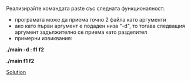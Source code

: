 Реализирайте командата paste със следната функционалност:

* програмата може да приема точно 2 файла като аргументи
* ако като първи аргумент е подаден низа "-d", то тогава следващия аргумент задължително се приема като разделител
* примерни извиквания:

**./main -d : f1 f2**

**./main f1 f2**

[Solution](https://github.com/Svetlin12/Linux-Shell-and-C-files/blob/master/C/FMI/paste.c)
